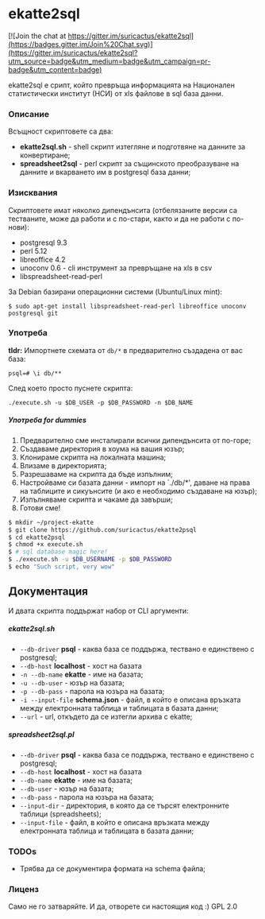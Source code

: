 # ekatte2sql

[![Join the chat at https://gitter.im/suricactus/ekatte2sql](https://badges.gitter.im/Join%20Chat.svg)](https://gitter.im/suricactus/ekatte2sql?utm_source=badge&utm_medium=badge&utm_campaign=pr-badge&utm_content=badge)

ekatte2sql е срипт, който превръща информацията на Национален статистически институт (НСИ) от xls файлове в sql база данни. 

### Описание
Всъщност скриптовете са два:
- **ekatte2sql.sh** - shell скрипт изтегляне и подготвяне на данните за конвертиране;
- **spreadsheet2sql** - perl скрипт за същинското преобразуване на данните и вкарването им в postgresql база данни;


### Изисквания
Скриптовете имат няколко дипендънсита (отбелязаните версии са тестваните, може да работи и с по-стари, както и да не работи с по-нови):
- postgresql 9.3
- perl 5.12
- libreoffice 4.2
- unoconv 0.6 - cli инструмент за превръщане на xls в csv
- libspreadsheet-read-perl

За Debian базирани операционни системи (Ubuntu/Linux mint):

    $ sudo apt-get install libspreadsheet-read-perl libreoffice unoconv postgresql git

### Употреба

**tldr:** Импортнете схемата от `db/*` в предварително създадена от вас база:

    psql=# \i db/**
    
След което просто пуснете скрипта:

    ./execute.sh -u $DB_USER -p $DB_PASSWORD -n $DB_NAME


##### Употреба for dummies

1. Предварително сме инсталирали всички дипендънсита от по-горе;
2. Създаваме директория в хоума на вашия юзър;
3. Клонираме скрипта на локалната машина;
4. Влизаме в директорията;
5. Разрешаваме на скрипта да бъде изпълним;
6. Настройваме си базата данни - импорт на `./db/*', даване на права на таблиците и сикуънсите (и ако е необходимо създаване на юзър);
7. Изпълняваме скрипта и чакаме да завърши;
8. Готови сме!


```sh
$ mkdir ~/project-ekatte
$ git clone https://github.com/suricactus/ekatte2psql
$ cd ekatte2psql
$ chmod +x execute.sh
$ # sql database magic here!
$ ./execute.sh -u $DB_USERNAME -p $DB_PASSWORD 
$ echo "Such script, very wow"
```

## Документация
И двата скрипта поддържат набор от CLI аргументи:
##### ekatte2sql.sh
- `--db-driver` **psql** - каква база се поддържа, тествано е единствено с postgresql;
- `--db-host` **localhost** - хост на базата
- `-n --db-name` **ekatte** - име на базата;
- `-u --db-user` - юзър на базата;
- `-p --db-pass` - парола на юзъра на базата;
- `-i --input-file` **schema.json** - файл, в който е описана връзката между електронната таблица и таблицата в базата данни;
- `--url` - url, откъдето да се изтегли архива с ekatte;

##### spreadsheet2sql.pl
- `--db-driver` **psql** - каква база се поддържа, тествано е единствено с postgresql;
- `--db-host` **localhost** - хост на базата
- `--db-name` **ekatte** - име на базата;
- `--db-user` - юзър на базата;
- `--db-pass` - парола на юзъра на базата;
- `--input-dir` - директория, в която да се търсят електронните таблици (spreadsheets);
- `--input-file` - файл, в който е описана връзката между електронната таблица и таблицата в базата данни;


### TODOs
- Трябва да се документира формата на schema файла;


### Лиценз
Само не го затваряйте. И да, отворете си настоящия код :)
GPL 2.0
